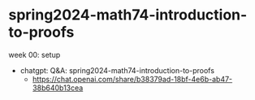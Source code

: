 # spring2024-math74-introduction-to-proofs


week 00: setup
- chatgpt: Q&A: spring2024-math74-introduction-to-proofs
    - https://chat.openai.com/share/b38379ad-18bf-4e6b-ab47-38b640b13cea

```
```
